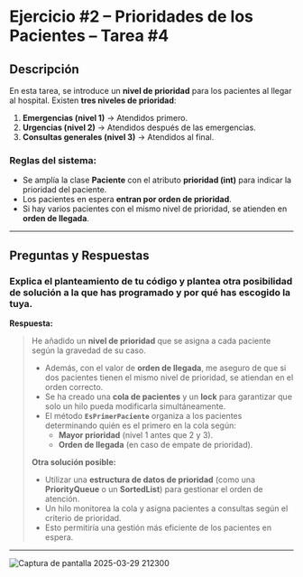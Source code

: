 # Ejercicio #2 – Prioridades de los Pacientes – Tarea #4

## Descripción

En esta tarea, se introduce un **nivel de prioridad** para los pacientes al llegar al hospital. Existen **tres niveles de prioridad**:

1. **Emergencias (nivel 1)** → Atendidos primero.
2. **Urgencias (nivel 2)** → Atendidos después de las emergencias.
3. **Consultas generales (nivel 3)** → Atendidos al final.

### Reglas del sistema:
- Se amplía la clase **Paciente** con el atributo **prioridad (int)** para indicar la prioridad del paciente.
- Los pacientes en espera **entran por orden de prioridad**.
- Si hay varios pacientes con el mismo nivel de prioridad, se atienden en **orden de llegada**.

---

## Preguntas y Respuestas

### Explica el planteamiento de tu código y plantea otra posibilidad de solución a la que has programado y por qué has escogido la tuya.

**Respuesta:**

> He añadido un **nivel de prioridad** que se asigna a cada paciente según la gravedad de su caso.
>
> - Además, con el valor de **orden de llegada**, me aseguro de que si dos pacientes tienen el mismo nivel de prioridad, se atiendan en el orden correcto.
> - Se ha creado una **cola de pacientes** y un **lock** para garantizar que solo un hilo pueda modificarla simultáneamente.
> - El método **`EsPrimerPaciente`** organiza a los pacientes determinando quién es el primero en la cola según:
>   - **Mayor prioridad** (nivel 1 antes que 2 y 3).
>   - **Orden de llegada** (en caso de empate de prioridad).
>
> **Otra solución posible:**
>
> - Utilizar una **estructura de datos de prioridad** (como una **PriorityQueue** o un **SortedList**) para gestionar el orden de atención.
> - Un hilo monitorea la cola y asigna pacientes a consultas según el criterio de prioridad.
> - Esto permitiría una gestión más eficiente de los pacientes en espera.

---

![Captura de pantalla 2025-03-29 212300](https://github.com/user-attachments/assets/c8875ebc-4d92-49a0-a0eb-32e08fb7d523)
